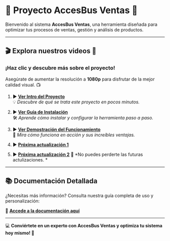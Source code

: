# 🌟 **Proyecto AccesBus Ventas** 🌟  

Bienvenido al sistema **AccesBus Ventas**, una herramienta diseñada para optimizar tus procesos de ventas, gestión y análisis de productos.  

---

## 🎬 **Explora nuestros videos** 🎥  

### ¡Haz clic y descubre más sobre el proyecto!  
Asegúrate de aumentar la resolución a **1080p** para disfrutar de la mejor calidad visual. 📺  

1. ▶️ [**Ver Intro del Proyecto**](https://youtu.be/Zau5OU6i5pI?si=_f5YwQSQ94wVJlls)  
   💡 *Descubre de qué se trata este proyecto en pocos minutos.*  

2. ▶️ [**Ver Guía de Instalación**](https://youtu.be/836E_KaoVbo?si=MXXEKeGmdkE11mjp)  
   🛠️ *Aprende cómo instalar y configurar la herramienta paso a paso.*  

3. ▶️ [**Ver Demostración del Funcionamiento**](https://https://youtu.be/ADudU-SgjRA?si=bV6CywBcUx1i-HcYyoutu.be/FAcT3N4oUaM?si=q43kh3plClFY5A4p)  
   🎯 *Mira cómo funciona en acción y sus increíbles ventajas.*  

4. ▶️ [**Próxima actualización 1**](https://youtu.be/YsC-8VIgHvM?si=0Rz9iircYMFK0vHd)  

5. ▶️ [**Próxima actualización 2**](https://youtu.be/ADudU-SgjRA?si=bV6CywBcUx1i-HcY)
   🎯 *No puedes perderte las futuras actulizaciones. *  

---

## 📚 **Documentación Detallada**  
¿Necesitas más información? Consulta nuestra guía completa de uso y personalización:  

📖 [**Accede a la documentación aquí**](https://github.com/arielmontecinos/ProyectoAccesBusVentas/blob/header/Recursos/Documentaci%C3%B3n.md)  

---

💻 **Conviértete en un experto con AccesBus Ventas y optimiza tu sistema hoy mismo! 🚀**
